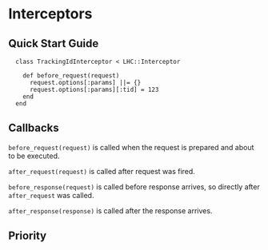 Interceptors
===

## Quick Start Guide

```
  class TrackingIdInterceptor < LHC::Interceptor

    def before_request(request)
      request.options[:params] ||= {}
      request.options[:params][:tid] = 123
    end
  end
```

## Callbacks

`before_request(request)` is called when the request is prepared and about to be executed.

`after_request(request)` is called after request was fired.

`before_response(request)` is called before response arrives, so directly after `after_request` was called.

`after_response(response)` is called after the response arrives.

## Priority
